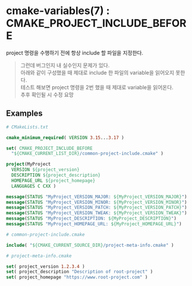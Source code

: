 # cmake-variables(7) : CMAKE_PROJECT_INCLUDE_BEFORE

project 명령을 수행하기 전에 항상 include 할 파일을 지정한다.

> 그런데 버그인지 내 실수인지 문제가 있다.  
> 아래와 같이 구성했을 때 제대로 include 한 파일의 variable을 읽어오지 못한다.  
> 테스트 해보면 project 명령을 2번 했을 때 제대로 variable을 읽어온다.  
> 추후 확인될 시 수정 요망

## Examples

```cmake
# CMakeLists.txt

cmake_minimum_required( VERSION 3.15...3.17 )

set( CMAKE_PROJECT_INCLUDE_BEFORE
  "${CMAKE_CURRENT_LIST_DIR}/common-project-include.cmake" )

project(MyProject
  VERSION ${project_version}
  DESCRIPTION ${project_description}
  HOMEPAGE_URL ${project_homepage}
  LANGUAGES C CXX )

message(STATUS "MyProject_VERSION_MAJOR: ${MyProject_VERSION_MAJOR}")
message(STATUS "MyProject_VERSION_MINOR: ${MyProject_VERSION_MINOR}")
message(STATUS "MyProject_VERSION_PATCH: ${MyProject_VERSION_PATCH}")
message(STATUS "MyProject_VERSION_TWEAK: ${MyProject_VERSION_TWEAK}")
message(STATUS "MyProject_DESCRIPTION: ${MyProject_DESCRIPTION}")
message(STATUS "MyProject_HOMEPAGE_URL: ${MyProject_HOMEPAGE_URL}")
```

```cmake
# common-project-include.cmake

include( "${CMAKE_CURRENT_SOURCE_DIR}/project-meta-info.cmake" )
```

```cmake
# project-meta-info.cmake

set( project_version 1.2.3.4 )
set( project_description "Description of root-project" )
set( project_homepage "https://www.root-project.com" )
```
